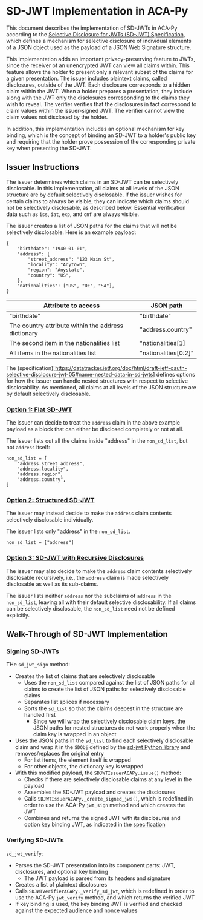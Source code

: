 # SD-JWT Implementation in ACA-Py

This document describes the implementation of SD-JWTs in ACA-Py according to the [Selective Disclosure for JWTs (SD-JWT) Specification](https://datatracker.ietf.org/doc/html/draft-ietf-oauth-selective-disclosure-jwt-05), which defines a mechanism for selective disclosure of individual elements of a JSON object used as the payload of a JSON Web Signature structure.

This implementation adds an important privacy-preserving feature to JWTs, since the receiver of an unencrypted JWT can view all claims within. This feature allows the holder to present only a relevant subset of the claims for a given presentation. The issuer includes plaintext claims, called disclosures, outside of the JWT. Each disclosure corresponds to a hidden claim within the JWT. When a holder prepares a presentation, they include along with the JWT only the disclosures corresponding to the claims they wish to reveal. The verifier verifies that the disclosures in fact correspond to claim values within the issuer-signed JWT. The verifier cannot view the claim values not disclosed by the holder.

In addition, this implementation includes an optional mechanism for key binding, which is the concept of binding an SD-JWT to a holder's public key and requiring that the holder prove possession of the corresponding private key when presenting the SD-JWT.

## Issuer Instructions

The issuer determines which claims in an SD-JWT can be selectively disclosable. In this implementation, all claims at all levels of the JSON structure are by default selectively disclosable. If the issuer wishes for certain claims to always be visible, they can indicate which claims should not be selectively disclosable, as described below. Essential verification data such as `iss`, `iat`, `exp`, and `cnf` are always visible.

The issuer creates a list of JSON paths for the claims that will not be selectively disclosable. Here is an example payload:
```
{
    "birthdate": "1940-01-01",
    "address": {
        "street_address": "123 Main St",
        "locality": "Anytown",
        "region": "Anystate",
        "country": "US",
    },
    "nationalities": ["US", "DE", "SA"],
}

```

| Attribute to access         | JSON path     |
|--------------|-----------|
| "birthdate" | "birthdate"      |
| The country attribute within the address dictionary      | "address.country" |
| The second item in the nationalities list   | "nationalities[1]  |
| All items in the nationalities list  | "nationalities[0:2]"  |

The (specification)[https://datatracker.ietf.org/doc/html/draft-ietf-oauth-selective-disclosure-jwt-05#name-nested-data-in-sd-jwts] defines options for how the issuer can handle nested structures with respect to selective disclosability. As mentioned, all claims at all levels of the JSON structure are by default selectively disclosable.

### [Option 1: Flat SD-JWT](https://datatracker.ietf.org/doc/html/draft-ietf-oauth-selective-disclosure-jwt-05#section-5.7.1)
The issuer can decide to treat the `address` claim in the above example payload as a block that can either be disclosed completely or not at all.

The issuer lists out all the claims inside "address" in the `non_sd_list`, but not `address` itself:
```
non_sd_list = [
    "address.street_address",
    "address.locality",
    "address.region",
    "address.country",
]
```

### [Option 2: Structured SD-JWT](https://datatracker.ietf.org/doc/html/draft-ietf-oauth-selective-disclosure-jwt-05#section-5.7.2)
The issuer may instead decide to make the `address` claim contents selectively disclosable individually.

The issuer lists only "address" in the `non_sd_list`.
```
non_sd_list = ["address"]
```

### [Option 3: SD-JWT with Recursive Disclosures](https://datatracker.ietf.org/doc/html/draft-ietf-oauth-selective-disclosure-jwt-05#section-5.7.3)
The issuer may also decide to make the `address` claim contents selectively disclosable recursively, i.e., the `address` claim is made selectively disclosable as well as its sub-claims.

The issuer lists neither `address` nor the subclaims of `address` in the `non_sd_list`, leaving all with their default selective disclosability. If all claims can be selectively disclosable, the `non_sd_list` need not be defined explicitly.


## Walk-Through of SD-JWT Implementation

### Signing SD-JWTs
THe `sd_jwt_sign` method:
- Creates the list of claims that are selectively disclosable
    - Uses the `non_sd_list` compared against the list of JSON paths for all claims to create the list of JSON paths for selectively disclosable claims
    - Separates list splices if necessary
    - Sorts the `sd_list` so that the claims deepest in the structure are handled first
        - Since we will wrap the selectively disclosable claim keys, the JSON paths for nested structures do not work properly when the claim key is wrapped in an object
- Uses the JSON paths in the `sd_list` to find each selectively disclosable claim and wrap it in the `SDObj` defined by the [sd-jwt Python library](https://github.com/openwallet-foundation-labs/sd-jwt-python) and removes/replaces the original entry
    - For list items, the element itself is wrapped
    - For other objects, the dictionary key is wrapped
- With this modified payload, the `SDJWTIssuerACAPy.issue()` method:
    - Checks if there are selectively disclosable claims at any level in the payload
    - Assembles the SD-JWT payload and creates the disclosures
    - Calls `SDJWTIssuerACAPy._create_signed_jws()`, which is redefined in order to use the ACA-Py `jwt_sign` method and which creates the JWT
    - Combines and returns the signed JWT with its disclosures and option key binding JWT, as indicated in the [specification](https://datatracker.ietf.org/doc/html/draft-ietf-oauth-selective-disclosure-jwt-05#name-sd-jwt-structure)


### Verifying SD-JWTs
`sd_jwt_verify`:
- Parses the SD-JWT presentation into its component parts: JWT, disclosures, and optional key binding
    - The JWT payload is parsed from its headers and signature
- Creates a list of plaintext disclosures
- Calls `SDJWTVerifierACAPy._verify_sd_jwt`, which is redefined in order to use the ACA-Py `jwt_verify` method, and which returns the verified JWT
- If key binding is used, the key binding JWT is verified and checked against the expected audience and nonce values
